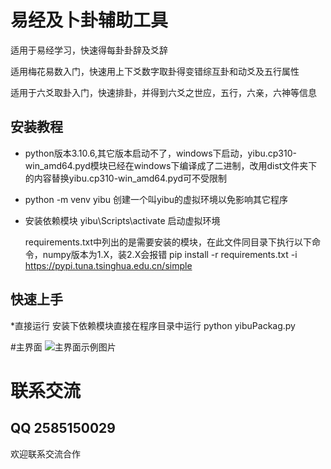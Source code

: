 # 易经及卜卦辅助工具
适用于易经学习，快速得每卦卦辞及爻辞

适用梅花易数入门，快速用上下爻数字取卦得变错综互卦和动爻及五行属性

适用于六爻取卦入门，快速排卦，并得到六爻之世应，五行，六亲，六神等信息


## 安装教程

* python版本3.10.6,其它版本启动不了，windows下启动，yibu.cp310-win_amd64.pyd模块已经在windows下编译成了二进制，改用dist文件夹下的内容替换yibu.cp310-win_amd64.pyd可不受限制
* python -m venv yibu 创建一个叫yibu的虚拟环境以免影响其它程序

* 安装依赖模块
  yibu\Scripts\activate 启动虚拟环境
  
  requirements.txt中列出的是需要安装的模块，在此文件同目录下执行以下命令，numpy版本为1.X，装2.X会报错
  pip install -r requirements.txt -i https://pypi.tuna.tsinghua.edu.cn/simple

## 快速上手

*直接运行
  安装下依赖模块直接在程序目录中运行
  python yibuPackag.py

#主界面
![主界面示例图片](./res/appUI.png)

# 联系交流
## QQ 2585150029
欢迎联系交流合作






